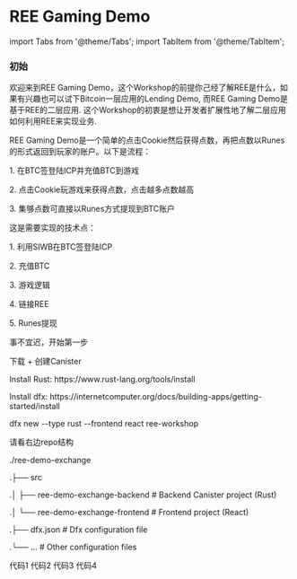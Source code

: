# REE Gaming Demo

import Tabs from '@theme/Tabs';
import TabItem from '@theme/TabItem';

<div style={{ display: 'flex', gap: '20px' }}>
  <div style={{ flex: 2 }}>
    <h3>初始</h3>
    <p>欢迎来到REE Gaming Demo，这个Workshop的前提你己经了解REE是什么，如果有兴趣也可以试下Bitcoin一层应用的Lending Demo, 而REE Gaming Demo是基于REE的二层应用. 这个Workshop的初衷是想让开发者扩展性地了解二层应用如何利用REE来实现业务. </p>
    <p>REE Gaming Demo是一个简单的点击Cookie然后获得点数，再把点数以Runes的形式返回到玩家的账户。以下是流程：</p>
    <p>1. 在BTC签登陆ICP并充值BTC到游戏</p>
    <p>2. 点击Cookie玩游戏来获得点数，点击越多点数越高</p>
    <p>3. 集够点数可直接以Runes方式提现到BTC账户</p>
    <p>这是需要实现的技术点：</p>
    <p>1. 利用SIWB在BTC签登陆ICP</p>
    <p>2. 充值BTC</p>
    <p>3. 游戏逻辑</p>
    <p>4. 链接REE</p>
    <p>5. Runes提现</p>
    <p>事不宜迟，开始第一步</p>
    <p>下载 + 创建Canister</p>
    <p>Install Rust: https://www.rust-lang.org/tools/install </p>
    <p>Install dfx: https://internetcomputer.org/docs/building-apps/getting-started/install</p>
    <p>dfx new --type rust --frontend react ree-workshop</p>
    <p>请看右边repo结构</p>
    <p>./ree-demo-exchange </p>
    <p>.├── src</p>
    <p>.│   ├── ree-demo-exchange-backend # Backend Canister project (Rust)</p>
    <p>.│   └── ree-demo-exchange-frontend # Frontend project (React)</p>
    <p>.├── dfx.json                 # Dfx configuration file</p>
    <p>.└── ...                      # Other configuration files</p>
  </div>

  <div style={{ flex: 1 }}>
    <Tabs>
      <TabItem value="source" label="Source" default>
        <Tabs>
          <TabItem value="toml" label="Cargo.toml" default>
           代码1
          </TabItem>
          <TabItem value="lib" label="lib.rs">
            代码2
          </TabItem>
        </Tabs>
      </TabItem>
      <TabItem value="solution" label="Solution">
        <Tabs>
          <TabItem value="state" label="state.rs" default>
            代码3
          </TabItem>
          <TabItem value="lib" label="lib.rs">
            代码4
          </TabItem>
        </Tabs>
      </TabItem>
    </Tabs>
  </div>
</div>